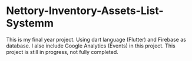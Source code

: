 # Nettory-Inventory-Assets-List-Systemm
This is my final year project. Using dart language (Flutter) and Firebase as database. I also include Google Analytics (Events) in this project. This project is still in progress, not fully completed.
